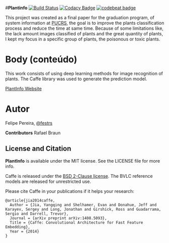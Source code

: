 #**Plantinfo** [![Build Status](https://travis-ci.org/festrs/Plantinfo.svg?branch=master)](https://travis-ci.org/festrs/Plantinfo)  [![Codacy Badge](https://api.codacy.com/project/badge/Grade/6a7747bff134456cbbc83723fdfdd586)](https://www.codacy.com/app/festrs/Plantinfo?utm_source=github.com&amp;utm_medium=referral&amp;utm_content=festrs/Plantinfo&amp;utm_campaign=Badge_Grade) [![codebeat badge](https://codebeat.co/badges/f4239007-937f-44b7-942f-4e5eaf8c8619)](https://codebeat.co/projects/github-com-festrs-plantinfo)

This project was created as a final paper for the graduation program, of system information at [PUCRS](http://www.pucrs.br/), the goal is to improve the plants classification process and reduce the time at same time. Because of some limitations like, the lack amount images classified of plants and the great quantity of plants, I kept my focus in a specific group of plants, the poisonous or toxic plants.

# Body (conteúdo)

This work consists of using deep learning methods for image recognition of plants. The Caffe library was used to generate the prediction model. 


[PlantInfo Website](http://plantinfo.herokuapp.com/)

# Autor

Felipe Pereira, [@festrs](festrs.github.io)

**Contributors** Rafael Braun

## License and Citation

**PlantInfo** is available under the MIT license. See the LICENSE file for more info.

Caffe is released under the [BSD 2-Clause license](https://github.com/BVLC/caffe/blob/master/LICENSE).
The BVLC reference models are released for unrestricted use.

Please cite Caffe in your publications if it helps your research:

    @article{jia2014caffe,
      Author = {Jia, Yangqing and Shelhamer, Evan and Donahue, Jeff and Karayev, Sergey and Long, Jonathan and Girshick, Ross and Guadarrama, Sergio and Darrell, Trevor},
      Journal = {arXiv preprint arXiv:1408.5093},
      Title = {Caffe: Convolutional Architecture for Fast Feature Embedding},
      Year = {2014}
    }